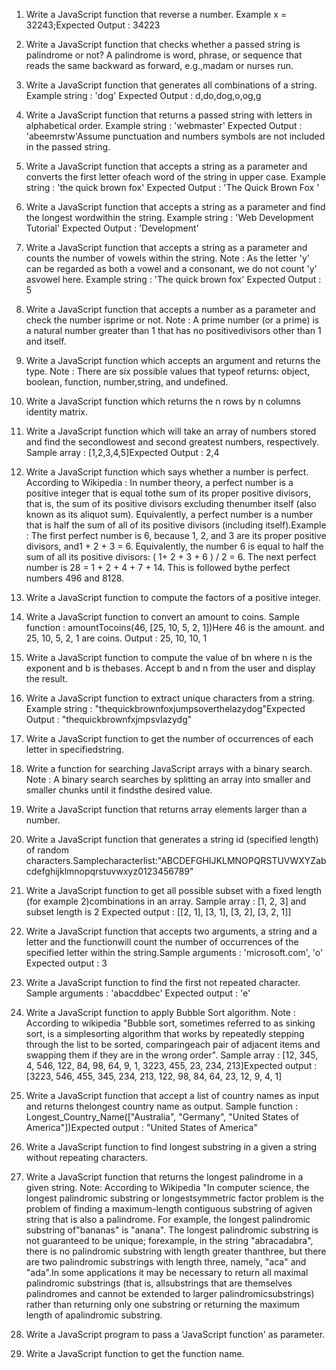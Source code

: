 1. Write a JavaScript function that reverse a number. Example x = 32243;Expected Output : 34223 

2. Write a JavaScript function that checks whether a passed string is palindrome or not? A palindrome is word, phrase, or sequence that reads the same backward as forward, e.g.,madam or nurses run.

3. Write a JavaScript function that generates all combinations of a string. Example string : 'dog' Expected Output : d,do,dog,o,og,g 

4. Write a JavaScript function that returns a passed string with letters in alphabetical order. Example string : 'webmaster' Expected Output : 'abeemrstw'Assume punctuation and numbers symbols are not included in the passed string.

5. Write a JavaScript function that accepts a string as a parameter and converts the first letter ofeach word of the string in upper case. Example string : 'the quick brown fox' Expected Output : 'The Quick Brown Fox '

6. Write a JavaScript function that accepts a string as a parameter and find the longest wordwithin the string. Example string : 'Web Development Tutorial' Expected Output : 'Development'

7. Write a JavaScript function that accepts a string as a parameter and counts the number of vowels within the string. Note : As the letter 'y' can be regarded as both a vowel and a consonant, we do not count 'y' asvowel here. Example string : 'The quick brown fox' Expected Output : 5

8. Write a JavaScript function that accepts a number as a parameter and check the number isprime or not. Note : A prime number (or a prime) is a natural number greater than 1 that has no positivedivisors other than 1 and itself.

9. Write a JavaScript function which accepts an argument and returns the type. Note : There are six possible values that typeof returns: object, boolean, function, number,string, and undefined.

10. Write a JavaScript function which returns the n rows by n columns identity matrix.

11. Write a JavaScript function which will take an array of numbers stored and find the secondlowest and second greatest numbers, respectively. Sample array : [1,2,3,4,5]Expected Output : 2,4 

12. Write a JavaScript function which says whether a number is perfect. According to Wikipedia : In number theory, a perfect number is a positive integer that is equal tothe sum of its proper positive divisors, that is, the sum of its positive divisors excluding thenumber itself (also known as its aliquot sum). Equivalently, a perfect number is a number that is half the sum of all of its positive divisors (including itself).Example : The first perfect number is 6, because 1, 2, and 3 are its proper positive divisors, and1 + 2 + 3 = 6. Equivalently, the number 6 is equal to half the sum of all its positive divisors: ( 1+ 2 + 3 + 6 ) / 2 = 6. The next perfect number is 28 = 1 + 2 + 4 + 7 + 14. This is followed bythe perfect numbers 496 and 8128.

13. Write a JavaScript function to compute the factors of a positive integer. 

14. Write a JavaScript function to convert an amount to coins. Sample function : amountTocoins(46, [25, 10, 5, 2, 1])Here 46 is the amount. and 25, 10, 5, 2, 1 are coins. Output : 25, 10, 10, 1

15. Write a JavaScript function to compute the value of bn where n is the exponent and b is thebases. Accept b and n from the user and display the result. 

16. Write a JavaScript function to extract unique characters from a string. Example string : "thequickbrownfoxjumpsoverthelazydog"Expected Output : "thequickbrownfxjmpsvlazydg"

17. Write a JavaScript function to  get the number of occurrences of each letter in specifiedstring. 

18. Write a function for searching JavaScript arrays with a binary search. Note : A binary search searches by splitting an array into smaller and smaller chunks until it findsthe desired value.

19. Write a JavaScript function that returns array elements larger than a number. 

20. Write a JavaScript function that generates a string id (specified length) of random characters.Samplecharacterlist:"ABCDEFGHIJKLMNOPQRSTUVWXYZabcdefghijklmnopqrstuvwxyz0123456789"

21. Write a JavaScript function to get all possible subset with a fixed length (for example 2)combinations in an array. Sample array : [1, 2, 3] and subset length is 2 Expected output : [[2, 1], [3, 1], [3, 2], [3, 2, 1]]

22. Write a JavaScript function that accepts two arguments, a string and a letter and the functionwill count the number of occurrences of the specified letter within the string.Sample arguments : 'microsoft.com', 'o' Expected output : 3

23. Write a JavaScript function to find the first not repeated character. Sample arguments : 'abacddbec' Expected output : 'e' 

24. Write a JavaScript function to apply Bubble Sort algorithm. Note : According to wikipedia "Bubble sort, sometimes referred to as sinking sort, is a simplesorting algorithm that works by repeatedly stepping through the list to be sorted, comparingeach pair of adjacent items and swapping them if they are in the wrong order". Sample array : [12, 345, 4, 546, 122, 84, 98, 64, 9, 1, 3223, 455, 23, 234, 213]Expected output : [3223, 546, 455, 345, 234, 213, 122, 98, 84, 64, 23, 12, 9, 4, 1]

25. Write a JavaScript function that accept a list of country names as input and returns thelongest country name as output. Sample function : Longest_Country_Name(["Australia", "Germany", "United States of America"])Expected output : "United States of America"

26. Write a JavaScript function to find longest substring in a given a string without repeating characters. 

27. Write a JavaScript function that returns the longest palindrome in a given string. Note: According to Wikipedia "In computer science, the longest palindromic substring or longestsymmetric factor problem is the problem of finding a maximum-length contiguous substring of agiven string that is also a palindrome. For example, the longest palindromic substring of"bananas" is "anana". The longest palindromic substring is not guaranteed to be unique; forexample, in the string "abracadabra", there is no palindromic substring with length greater thanthree, but there are two palindromic substrings with length three, namely, "aca" and "ada".In some applications it may be necessary to return all maximal palindromic substrings (that is, allsubstrings that are themselves palindromes and cannot be extended to larger palindromicsubstrings) rather than returning only one substring or returning the maximum length of apalindromic substring.

28. Write a JavaScript program to pass a 'JavaScript function' as parameter. 

29. Write a JavaScript function to get the function name.